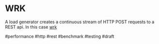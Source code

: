 # WRK

A load generator creates a continuous stream of HTTP POST requests to a REST api. In this case [wrk](https://github.com/wg/wrk)

#performance #http #rest #benchmark #testing
#draft